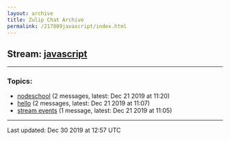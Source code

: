 ```yaml
---
layout: archive
title: Zulip Chat Archive
permalink: /217809javascript/index.html
---
```


## Stream: [javascript](http://vishnuks.com/zulip-archive-action-test-2/217809javascript/index.html)
---

### Topics:

* [nodeschool](52751nodeschool.html) (2 messages, latest: Dec 21 2019 at 11:20)
* [hello](47413hello.html) (2 messages, latest: Dec 21 2019 at 11:07)
* [stream events](95106streamevents.html) (1 message, latest: Dec 21 2019 at 11:05)

<hr><p>Last updated: Dec 30 2019 at 12:57 UTC</p>